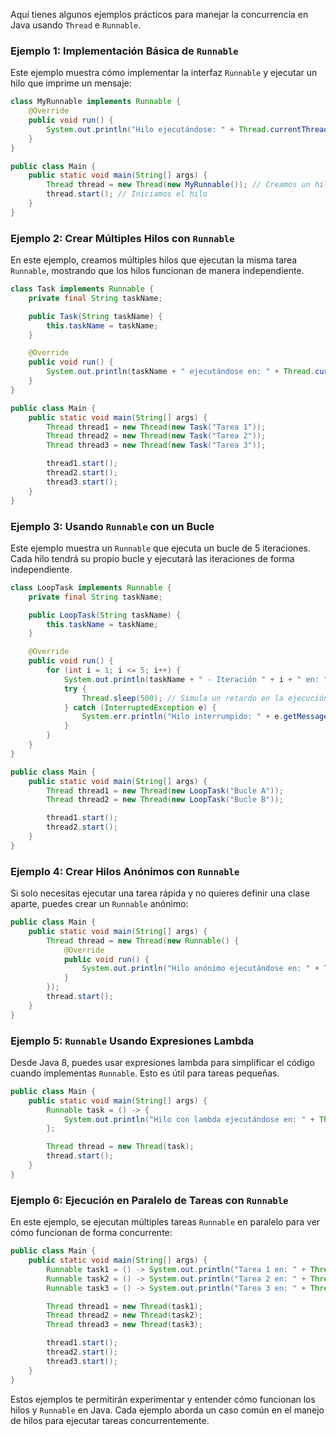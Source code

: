Aquí tienes algunos ejemplos prácticos para manejar la concurrencia en Java usando `Thread` e `Runnable`.

### Ejemplo 1: Implementación Básica de `Runnable`

Este ejemplo muestra cómo implementar la interfaz `Runnable` y ejecutar un hilo que imprime un mensaje:

```java
class MyRunnable implements Runnable {
    @Override
    public void run() {
        System.out.println("Hilo ejecutándose: " + Thread.currentThread().getName());
    }
}

public class Main {
    public static void main(String[] args) {
        Thread thread = new Thread(new MyRunnable()); // Creamos un hilo con la tarea `MyRunnable`
        thread.start(); // Iniciamos el hilo
    }
}
```

### Ejemplo 2: Crear Múltiples Hilos con `Runnable`

En este ejemplo, creamos múltiples hilos que ejecutan la misma tarea `Runnable`, mostrando que los hilos funcionan de manera independiente.

```java
class Task implements Runnable {
    private final String taskName;

    public Task(String taskName) {
        this.taskName = taskName;
    }

    @Override
    public void run() {
        System.out.println(taskName + " ejecutándose en: " + Thread.currentThread().getName());
    }
}

public class Main {
    public static void main(String[] args) {
        Thread thread1 = new Thread(new Task("Tarea 1"));
        Thread thread2 = new Thread(new Task("Tarea 2"));
        Thread thread3 = new Thread(new Task("Tarea 3"));

        thread1.start();
        thread2.start();
        thread3.start();
    }
}
```

### Ejemplo 3: Usando `Runnable` con un Bucle

Este ejemplo muestra un `Runnable` que ejecuta un bucle de 5 iteraciones. Cada hilo tendrá su propio bucle y ejecutará las iteraciones de forma independiente.

```java
class LoopTask implements Runnable {
    private final String taskName;

    public LoopTask(String taskName) {
        this.taskName = taskName;
    }

    @Override
    public void run() {
        for (int i = 1; i <= 5; i++) {
            System.out.println(taskName + " - Iteración " + i + " en: " + Thread.currentThread().getName());
            try {
                Thread.sleep(500); // Simula un retardo en la ejecución
            } catch (InterruptedException e) {
                System.err.println("Hilo interrumpido: " + e.getMessage());
            }
        }
    }
}

public class Main {
    public static void main(String[] args) {
        Thread thread1 = new Thread(new LoopTask("Bucle A"));
        Thread thread2 = new Thread(new LoopTask("Bucle B"));

        thread1.start();
        thread2.start();
    }
}
```

### Ejemplo 4: Crear Hilos Anónimos con `Runnable`

Si solo necesitas ejecutar una tarea rápida y no quieres definir una clase aparte, puedes crear un `Runnable` anónimo:

```java
public class Main {
    public static void main(String[] args) {
        Thread thread = new Thread(new Runnable() {
            @Override
            public void run() {
                System.out.println("Hilo anónimo ejecutándose en: " + Thread.currentThread().getName());
            }
        });
        thread.start();
    }
}
```

### Ejemplo 5: `Runnable` Usando Expresiones Lambda

Desde Java 8, puedes usar expresiones lambda para simplificar el código cuando implementas `Runnable`. Esto es útil para tareas pequeñas.

```java
public class Main {
    public static void main(String[] args) {
        Runnable task = () -> {
            System.out.println("Hilo con lambda ejecutándose en: " + Thread.currentThread().getName());
        };

        Thread thread = new Thread(task);
        thread.start();
    }
}
```

### Ejemplo 6: Ejecución en Paralelo de Tareas con `Runnable`

En este ejemplo, se ejecutan múltiples tareas `Runnable` en paralelo para ver cómo funcionan de forma concurrente:

```java
public class Main {
    public static void main(String[] args) {
        Runnable task1 = () -> System.out.println("Tarea 1 en: " + Thread.currentThread().getName());
        Runnable task2 = () -> System.out.println("Tarea 2 en: " + Thread.currentThread().getName());
        Runnable task3 = () -> System.out.println("Tarea 3 en: " + Thread.currentThread().getName());

        Thread thread1 = new Thread(task1);
        Thread thread2 = new Thread(task2);
        Thread thread3 = new Thread(task3);

        thread1.start();
        thread2.start();
        thread3.start();
    }
}
```

Estos ejemplos te permitirán experimentar y entender cómo funcionan los hilos y `Runnable` en Java. Cada ejemplo aborda un caso común en el manejo de hilos para ejecutar tareas concurrentemente.